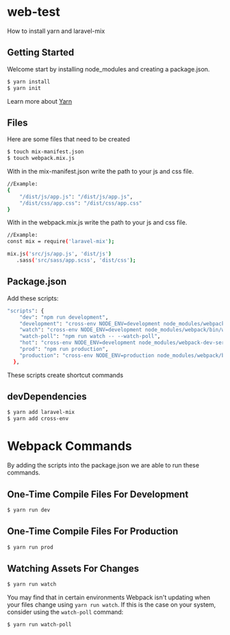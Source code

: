 # web-test
How to install yarn and laravel-mix

## Getting Started
Welcome start by installing node_modules and creating a package.json.
```bash
$ yarn install
$ yarn init
````

Learn more about [Yarn](https://yarnpkg.com/en/docs/getting-started)

## Files
Here are some files that need to be created
```bash
$ touch mix-manifest.json
$ touch webpack.mix.js
````

With in the mix-manifest.json write the path to your js and css file.
```bash
//Example:
{
    "/dist/js/app.js": "/dist/js/app.js",
    "/dist/css/app.css": "/dist/css/app.css"
}
````
With in the webpack.mix.js write the path to your js and css file.
```bash
//Example:
const mix = require('laravel-mix');

mix.js('src/js/app.js', 'dist/js')
   .sass('src/sass/app.scss', 'dist/css');
````
## Package.json
Add these scripts:
```bash
"scripts": {
    "dev": "npm run development",
    "development": "cross-env NODE_ENV=development node_modules/webpack/bin/webpack.js --progress --hide-modules --config=node_modules/laravel-mix/setup/webpack.config.js",
    "watch": "cross-env NODE_ENV=development node_modules/webpack/bin/webpack.js --watch --progress --hide-modules --config=node_modules/laravel-mix/setup/webpack.config.js",
    "watch-poll": "npm run watch -- --watch-poll",
    "hot": "cross-env NODE_ENV=development node_modules/webpack-dev-server/bin/webpack-dev-server.js --inline --hot --config=node_modules/laravel-mix/setup/webpack.config.js",
    "prod": "npm run production",
    "production": "cross-env NODE_ENV=production node_modules/webpack/bin/webpack.js --progress --hide-modules --config=node_modules/laravel-mix/setup/webpack.config.js"
  },
````

These scripts create shortcut commands

## devDependencies
```bash
$ yarn add laravel-mix
$ yarn add cross-env
````
# Webpack Commands
By adding the scripts into the package.json we are able to run these commands. 

## One-Time Compile Files For Development
```bash
$ yarn run dev
````
## One-Time Compile Files For Production
```bash
$ yarn run prod
````
## Watching Assets For Changes
```bash
$ yarn run watch
````
You may find that in certain environments Webpack isn't updating when your files change using `yarn run watch`. If this is the case on your system, consider using the `watch-poll` command:
```bash
$ yarn run watch-poll
````
